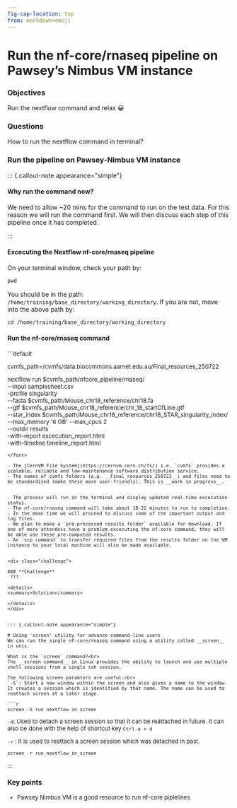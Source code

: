 ```yaml
---
fig-cap-location: top
from: markdown+emoji
---
```


# **Run the nf-core/rnaseq pipeline on Pawsey’s Nimbus VM instance**
  

<div class="objectives">

### **Objectives**
Run the nextflow command and relax :grinning:
</div>  


<div class="questions">

### **Questions**
How to run the nextflow command in terminal?
</div>

### **Run the pipeline on Pawsey-Nimbus VM instance**

::: {.callout-note appearance="simple"}

#### Why run the command now?
We need to allow ~20 mins for the command to run on the test data. For this reason we will run the command first. We will then discuss each step of this pipeline once it has completed. 

:::

#### **Excecuting the Nextflow nf-core/rnaseq pipeline**
On your terminal window, check your path by:
```default
pwd
```
You should be in the path: `/home/training/base_directory/working_directory`. If you are not, move into the above path by:
```default
cd /home/training/base_directory/working_directory
```

#### **Run the nf-core/rnaseq command**
<font size="2.5">
```default

cvmfs_path=/cvmfs/data.biocommons.aarnet.edu.au/Final_resources_250722

nextflow run $cvmfs_path/nfcore_pipeline/rnaseq/ \
                --input samplesheet.csv \
                -profile singularity \
                --fasta $cvmfs_path/Mouse_chr18_reference/chr18.fa \
                --gtf $cvmfs_path/Mouse_chr18_reference/chr_18_startOfLine.gtf \
                --star_index $cvmfs_path/Mouse_chr18_reference/chr18_STAR_singularity_index/ \
                --max_memory '6 GB' --max_cpus 2 \
                --outdir results \
                -with-report excecution_report.html \
                -with-timeline timeline_report.html

```
</font>

- The [CernVM File System](https://cernvm.cern.ch/fs/) i.e. `cvmfs` provides a scalable, reliable and low-maintenance software distribution service.
- The names of cvmfs folders (e.g. __Final_resources_250722__) and files need to be standardised (make these more user-friendly). This is __work in progress__.


- The process will run in the terminal and display updated real-time excecution status.
- The nf-core/rnaseq command will take about 18-22 minutes to run to completion.
- In the mean time we will proceed to discuss some of the important output and log files. 
- We plan to make a `pre-processed results folder` available for download. If one of more attendess have a problem excecuting the nf-core command, they will be able use these pre-computed results.   
- An `scp command` to transfer required files from the results folder on the VM instance to your local machine will also be made available.


<div class="challenge">

### **Challenge**
 ???
  
<details>
<summary>Solution</summary>

</details>
</div>  


::: {.callout-note appearance="simple"}

# Using 'screen' utility for advance command-line users 
We can run the single nf-core/rnaseq command using a utility called __screen__ in unix.

What is the `screen` command?<br>
The __screen command__ in Linux provides the ability to launch and use multiple shell sessions from a single ssh session. 

The following screen paramters are useful:<br>
`-S`: Start a new window within the screen and also gives a name to the window. 
It creates a session which is identified by that name. The name can be used to reattach screen at a later stage.

```r
screen -S run_nextflow_in_screen
```

`-d`: Used to detach a screen session so that it can be reattached in future. 
It can also be done with the help of shortcut key ```Ctrl-a + d```


`-r` : It is used to reattach a screen session which was detached in past.
```r
screen -r run_nextflow_in_screen
```
:::








<div class="keypoints">

### **Key points**
- Pawsey Nimbus VM is a good resource to run nf-core piplelines
</div>  



  
